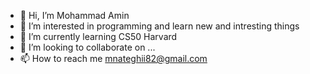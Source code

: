 - 👋 Hi, I’m Mohammad Amin
- 👀 I’m interested in programming and learn new and intresting things
- 🌱 I’m currently learning CS50 Harvard
- 💞️ I’m looking to collaborate on ...
- 📫 How to reach me mnateghii82@gmail.com

<!---
mnateghi1/mnateghi1 is a ✨ special ✨ repository because its `README.md` (this file) appears on your GitHub profile.
You can click the Preview link to take a look at your changes.
--->
